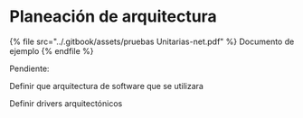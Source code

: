# Planeación de arquitectura

{% file src="../.gitbook/assets/pruebas Unitarias-net.pdf" %}
Documento de ejemplo
{% endfile %}

Pendiente:

Definir que arquitectura de software que se utilizara

Definir drivers arquitectónicos
